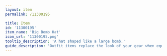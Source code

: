 ```yaml
---
layout: item
permalink: /11300195

title: Item
id: '11300195'
item_name: 'Big Bomb Hat'
icon_url: '11300195.png'
tooltip_description: 'A hat shaped like a large bomb.'
guide_description: 'Outfit items replace the look of your gear when equipped.'
---
```

